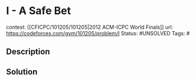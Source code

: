 # I - A Safe Bet

contest: [[CFICPC/101205/101205|2012 ACM-ICPC World Finals]]
url: https://codeforces.com/gym/101205/problem/I
Status: #UNSOLVED
Tags: #

## Description

## Solution

